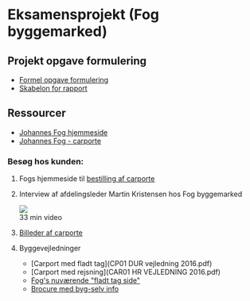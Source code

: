 # Eksamensprojekt (Fog byggemarked)
## Projekt opgave formulering

* [Formel opgave formulering](Projektopgave.md)
* [Skabelon for rapport](RapportSkabelonFinal.md)

## Ressourcer
* [Johannes Fog hjemmeside](https://www.johannesfog.dk)
* [Johannes Fog - carporte](https://www.johannesfog.dk/byggecenter/have--fritid/byg-selv-produkter/carporte/enkelt-carporte/)

### Besøg hos kunden:

1. Fogs hjemmeside til [bestilling af carporte](https://www.johannesfog.dk/byggecenter/landingpages/carporte/)

2. Interview af afdelingsleder Martin Kristensen hos Fog byggemarked

   [![](https://img.youtube.com/vi/OMatlvol_ns/0.jpg)](https://www.youtube.com/watch?v=OMatlvol_ns)
   <br>33 min video

3. [Billeder af carporte](https://photos.app.goo.gl/Zd6NtE1IxfSub3ts2)
4. Byggevejledninger

	+ [Carport med fladt tag](CP01 DUR vejledning 2016.pdf)
	+ [Carport med rejsning](CAR01 HR VEJLEDNING 2016.pdf)
	+ [Fog's nuværende "fladt tag side"](https://www.johannesfog.dk/byggecenter/service/quickbyg/quick-byg-carport-med-fladt-tag/)
	+ [Brocure med byg-selv info](brochure2018BYGSELV.pdf)



